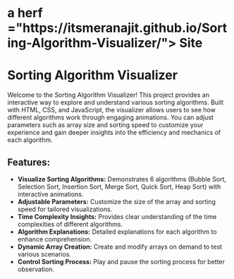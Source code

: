 <h1>a herf ="https://itsmeranajit.github.io/Sorting-Algorithm-Visualizer/"> Site </a></h1>

<h1>Sorting Algorithm Visualizer</h1>

<p>Welcome to the Sorting Algorithm Visualizer! This project provides an interactive way to explore and understand various sorting algorithms. Built with HTML, CSS, and JavaScript, the visualizer allows users to see how different algorithms work through engaging animations. You can adjust parameters such as array size and sorting speed to customize your experience and gain deeper insights into the efficiency and mechanics of each algorithm.</p>

<h2>Features:</h2>
<ul>
  <li><strong>Visualize Sorting Algorithms:</strong> Demonstrates 6 algorithms (Bubble Sort, Selection Sort, Insertion Sort, Merge Sort, Quick Sort, Heap Sort) with interactive animations.</li>
  <li><strong>Adjustable Parameters:</strong> Customize the size of the array and sorting speed for tailored visualizations.</li>
  <li><strong>Time Complexity Insights:</strong> Provides clear understanding of the time complexities of different algorithms.</li>
  <li><strong>Algorithm Explanations:</strong> Detailed explanations for each algorithm to enhance comprehension.</li>
  <li><strong>Dynamic Array Creation:</strong> Create and modify arrays on demand to test various scenarios.</li>
  <li><strong>Control Sorting Process:</strong> Play and pause the sorting process for better observation.</li>
</ul>